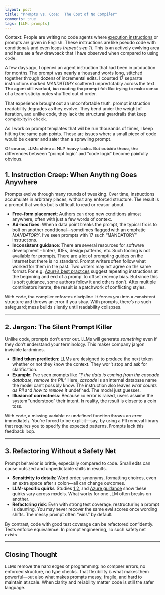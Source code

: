 ```yaml
---
layout: post
title: "Prompts vs. Code:  The Cost of No Compiler"
comments: true
tags: [LLM, prompts]
---
```


 Context: People are writing no code agents where [execution instructions](https://learn.microsoft.com/en-us/microsoft-365-copilot/extensibility/declarative-agent-instructions#example-instructions) or prompts are given in English. These instructions are like pseudo code with conditionals and even loops (*repeat step 1*). This is an actively evolving area and here are a few drawback that I have observed when compared to using code.

A few days ago, I opened an agent instruction that had been in production for months. The prompt was nearly a thousand words long, stitched together through dozens of incremental edits. I counted 17 separate instructions marked *MANDATORY* scattered unpredictably across the text. The agent still worked, but reading the prompt felt like trying to make sense of a team’s sticky notes shuffled out of order.  

That experience brought out an uncomfortable truth: prompt instruction readability degrades as they evolve. They bend under the weight of iteration, and unlike code, they lack the structural guardrails that keep complexity in check.  

As I work on prompt templates that will be run thousands of times, I keep hitting the same pain points. These are issues where a small piece of code would be clearer and safer than a sprawling prompt.  

Of course, LLMs shine at NLP heavy tasks. But outside those, the differences between “prompt logic” and “code logic” become painfully obvious.  


## 1. Instruction Creep: When Anything Goes Anywhere

Prompts evolve through many rounds of tweaking. Over time, instructions accumulate in arbitrary places, without any enforced structure. The result is a prompt that works but is difficult to read or reason about.  

- **Free-form placement**: Authors can drop new conditions almost anywhere, often with just a few words of context.  
- **Ad-hoc fixes**: When a data point breaks the prompt, the typical fix is to bolt on another conditional—sometimes flagged with an emphatic *MANDATORY*. I’ve seen prompts with 17 such “MANDATORY” instructions.  
- **Inconsistent guidance**: There are several resources for software development - linters, IDEs, design patterns, etc. Such tooling is not available for prompts. There are a lot of prompting guides on the internet but there is no standard. Prompt writers often follow what worked for them in the past. Two writers may not agree on the same format. For e.g. [Azure’s best practices](https://learn.microsoft.com/en-us/azure/ai-foundry/openai/concepts/prompt-engineering?tabs=chat#repeat-instructions-at-the-end) suggest repeating instructions at the beginning and end of a prompt to offset recency bias. But since this is soft guidance, some authors follow it and others don’t. After multiple contributors iterate, the result is a patchwork of conflicting styles.

With code, the compiler enforces discipline. It forces you into a consistent structure and throws an error if you stray. With prompts, there’s no such safeguard; mess builds silently until readability collapses.  

---

## 2. Jargon: The Silent Prompt Killer  

Unlike code, prompts don’t error out. LLMs will generate *something* even if they don’t understand your terminology. This makes company jargon invisible landmines.  

- **Blind token prediction**: LLMs are designed to produce the next token whether or not they know the context. They won’t stop and ask for clarification.  
- **Example**: I’ve seen prompts like *“If the data is coming from the cascade database, remove the PII.”* Here, *cascade* is an internal database name the model can’t possibly know. The instruction also leaves *what counts as PII* and *how to remove it* undefined. The model just guesses.  
- **Illusion of correctness**: Because no error is raised, users assume the system “understood” their intent. In reality, the result is closer to a coin toss.  

With code, a missing variable or undefined function throws an error immediately. You’re forced to be explicit—say, by using a PII removal library that requires you to specify the expected patterns. Prompts lack this feedback loop.  

---

## 3. Refactoring Without a Safety Net  

Prompt behavior is brittle, especially compared to code. Small edits can cause outsized and unpredictable shifts in results.  

- **Sensitivity to details**: Word order, synonyms, formatting choices, even an extra space after a colon—all can change outcomes.  
- **LLM-specific quirks**: Studies [1](https://arxiv.org/pdf/2310.11324),[2](https://arxiv.org/pdf/2411.10541), and [Azure guidance](https://learn.microsoft.com/en-us/azure/ai-foundry/openai/concepts/prompt-engineering?tabs=chat#best-practices) show these quirks vary across models. What works for one LLM often breaks on another.  
- **Refactoring risk**: Even with strong test coverage, restructuring a prompt is daunting. You may never recover the same eval scores once wording shifts. The messy prompt often “wins” by default.  

By contrast, code with good test coverage can be refactored confidently. Tests enforce equivalence. In prompt engineering, no such safety net exists.  

---

## Closing Thought  

LLMs remove the hard edges of programming: no compiler errors, no enforced structure, no type checks. That flexibility is what makes them powerful—but also what makes prompts messy, fragile, and hard to maintain at scale. When clarity and reliability matter, code is still the safer language.  